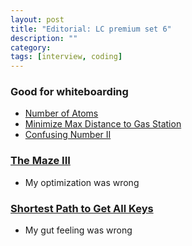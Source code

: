 ```yaml
---
layout: post
title: "Editorial: LC premium set 6" 
description: ""
category: 
tags: [interview, coding]
--- 
```


### Good for whiteboarding
* [Number of Atoms](https://leetcode.com/submissions/detail/439605176/)
* [Minimize Max Distance to Gas Station](https://leetcode.com/submissions/detail/440748287/)
* [Confusing Number II](https://leetcode.com/submissions/detail/440483953/)

### [The Maze III](https://leetcode.com/submissions/detail/440545626/)
* My optimization was wrong

### [Shortest Path to Get All Keys](https://leetcode.com/submissions/detail/440767851/)
* My gut feeling was wrong

